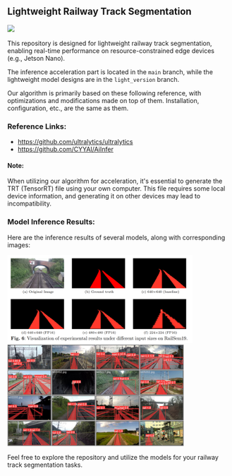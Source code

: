 ## Lightweight Railway Track Segmentation


![](https://github.com/ccl-1/light-yolov8-seg-quantization-tensorrt/blob/main/doc/result.gif)


This repository is designed for lightweight railway track segmentation, enabling real-time performance on resource-constrained edge devices (e.g., Jetson Nano).

The inference acceleration part is located in the `main` branch, while the lightweight model designs are in the `light_version` branch.

Our algorithm is primarily based on these following reference, with optimizations and modifications made on top of them. Installation, configuration, etc., are the same as them.

### Reference Links:
- https://github.com/ultralytics/ultralytics
- https://github.com/CYYAI/AiInfer

#### Note:
When utilizing our algorithm for acceleration, it's essential to generate the TRT (TensorRT) file using your own computer. This file requires some local device information, and generating it on other devices may lead to incompatibility.

### Model Inference Results:

Here are the inference results of several models, along with corresponding images:

<img src="https://github.com/ccl-1/light-yolov8-seg-quantization-tensorrt/blob/main/doc/compare.png" width="420px"><img src="https://github.com/ccl-1/light-yolov8-seg-quantization-tensorrt/blob/main/doc/val_batch1_pred.jpg" width="400px">


Feel free to explore the repository and utilize the models for your railway track segmentation tasks.
